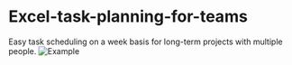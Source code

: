 # Excel-task-planning-for-teams
Easy task scheduling on a week basis for long-term projects with multiple people.
![Example]([https://github.com/JaredBeluzi/Excel-task-planning-for-teams/blob/main/Task%20Planning.png])
